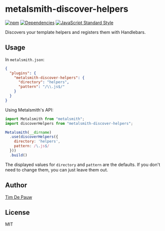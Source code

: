 # metalsmith-discover-helpers

[![npm](https://img.shields.io/npm/v/metalsmith-discover-helpers.svg)](https://www.npmjs.com/package/metalsmith-discover-helpers) [![Dependencies](https://img.shields.io/david/timdp/metalsmith-discover-helpers.svg)](https://david-dm.org/timdp/metalsmith-discover-helpers) [![JavaScript Standard Style](https://img.shields.io/badge/code%20style-standard-brightgreen.svg)](https://github.com/feross/standard)

Discovers your template helpers and registers them with Handlebars.

## Usage

In `metalsmith.json`:

```json
{
  "plugins": {
    "metalsmith-discover-helpers": {
      "directory": "helpers",
      "pattern": "/\\.js$/"
    }
  }
}
```

Using Metalsmith's API:

```js
import Metalsmith from "metalsmith";
import discoverHelpers from "metalsmith-discover-helpers";

Metalsmith(__dirname)
  .use(discoverHelpers({
    directory: 'helpers',
    pattern: /\.js$/
  }))
  .build()
```

The displayed values for `directory` and `pattern` are the defaults. If you
don't need to change them, you can just leave them out.

## Author

[Tim De Pauw](https://tmdpw.eu/)

## License

MIT
